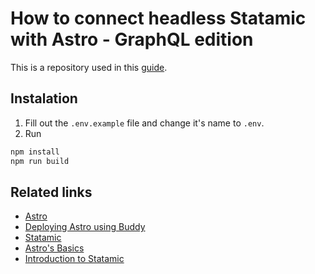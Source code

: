 # How to connect headless Statamic with Astro - GraphQL edition

This is a repository used in this [guide](https://buddy.works/guides/statamic-graphql).

## Instalation

1. Fill out the `.env.example` file and change it's name to `.env`.
2. Run

```bash
npm install
npm run build
```

## Related links

- [Astro](https://astro.build)
- [Deploying Astro using Buddy](https://docs.astro.build/en/guides/deploy/buddy/)
- [Statamic](https://statamic.com/)
- [Astro's Basics](https://buddy.works/guides/introduction-to-astro)
- [Introduction to Statamic](https://buddy.works/guides/introduction-to-statamic)
